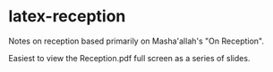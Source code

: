 # latex-reception
Notes on reception based primarily on Masha'allah's "On Reception".

Easiest to view the Reception.pdf full screen as a series of slides.
